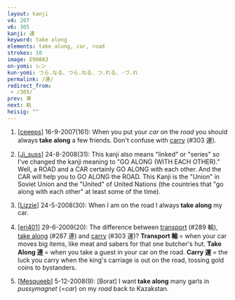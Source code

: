 ```yaml
---
layout: kanji
v4: 287
v6: 305
kanji: 連
keyword: take along
elements: take along, car, road
strokes: 10
image: E980A3
on-yomi: レン
kun-yomi: つら.なる、つら.ねる、つ.れる、-づ.れ
permalink: /連/
redirect_from:
 - /305/
prev: 車
next: 軌
heisig: ""
---
```


1) [<a href="http://kanji.koohii.com/profile/ceeeps">ceeeps</a>] 16-9-2007(161): When you put your <em>car</em> on the <em>road</em> you should always<strong> take along</strong> a few friends. Don&#039;t confuse with <a href="../v4/303.html">carry</a> (#303 運).

2) [<a href="http://kanji.koohii.com/profile/Ji_suss">Ji_suss</a>] 24-8-2008(31): This kanji also means &quot;linked&quot; or &quot;series&quot; so I&#039;ve changed the kanji meaning to &quot;GO ALONG (WITH EACH OTHER).&quot; Well, a ROAD and a CAR certainly GO ALONG with each other. And the CAR will help you to GO ALONG the ROAD. This Kanji is the &quot;Union&quot; in Soviet Union and the &quot;United&quot; of United Nations (the countries that &quot;go along with each other&quot; at least some of the time).

3) [<a href="http://kanji.koohii.com/profile/Lizzie">Lizzie</a>] 24-5-2008(30): When I am on the road I always<strong> take along</strong> my car.

4) [<a href="http://kanji.koohii.com/profile/eri401">eri401</a>] 29-6-2009(20): The difference between <a href="../v4/289.html">transport</a> (#289 輸), <a href="../v4/287.html">take along</a> (#287 連) and <a href="../v4/303.html">carry</a> (#303 運)? <strong>Transport 輸 </strong>= when your car moves big items, like meat and sabers for that one butcher&#039;s hut. <strong>Take Along 連 </strong>= when you take a guest in your car on the road. <strong>Carry 運 </strong>= the luck you carry when the king&#039;s carriage is out on the road, tossing gold coins to bystanders.

5) [<a href="http://kanji.koohii.com/profile/Mesqueeb">Mesqueeb</a>] 5-12-2008(9): [Borat] I want<strong> take along</strong> many garls in <em>pussymagnet</em> (=<em>car</em>) on my <em>road</em> back to Kazakstan.

